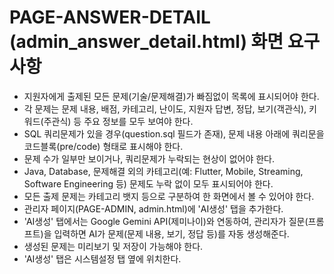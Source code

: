 # PAGE-ANSWER-DETAIL (admin_answer_detail.html) 화면 요구사항

- 지원자에게 출제된 모든 문제(기술/문제해결)가 빠짐없이 목록에 표시되어야 한다.
- 각 문제는 문제 내용, 배점, 카테고리, 난이도, 지원자 답변, 정답, 보기(객관식), 키워드(주관식) 등 주요 정보를 모두 보여야 한다.
- SQL 쿼리문제가 있을 경우(question.sql 필드가 존재), 문제 내용 아래에 쿼리문을 코드블록(pre/code) 형태로 표시해야 한다.
- 문제 수가 일부만 보이거나, 쿼리문제가 누락되는 현상이 없어야 한다. 
- Java, Database, 문제해결 외의 카테고리(예: Flutter, Mobile, Streaming, Software Engineering 등) 문제도 누락 없이 모두 표시되어야 한다.
- 모든 출제 문제는 카테고리 뱃지 등으로 구분하여 한 화면에서 볼 수 있어야 한다. 
- 관리자 페이지(PAGE-ADMIN, admin.html)에 'AI생성' 탭을 추가한다.
- 'AI생성' 탭에서는 Google Gemini API(제미나이)와 연동하여, 관리자가 질문(프롬프트)을 입력하면 AI가 문제(문제 내용, 보기, 정답 등)를 자동 생성해준다.
- 생성된 문제는 미리보기 및 저장이 가능해야 한다.
- 'AI생성' 탭은 시스템설정 탭 옆에 위치한다. 